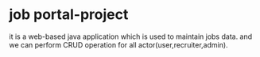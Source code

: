 # job portal-project   
it is a web-based java application which is used to maintain jobs data. and we can perform CRUD operation for all actor(user,recruiter,admin).
